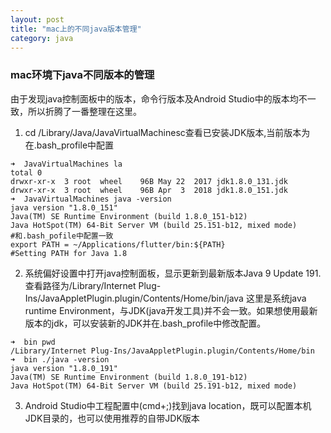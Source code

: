 ```yaml
---
layout: post
title: "mac上的不同java版本管理"
category: java
---
```


### mac环境下java不同版本的管理
由于发现java控制面板中的版本，命令行版本及Android Studio中的版本均不一致，所以折腾了一番整理在这里。
1. cd /Library/Java/JavaVirtualMachinesc查看已安装JDK版本,当前版本为在.bash_profile中配置  

```
➜  JavaVirtualMachines la
total 0
drwxr-xr-x  3 root  wheel    96B May 22  2017 jdk1.8.0_131.jdk
drwxr-xr-x  3 root  wheel    96B Apr  3  2018 jdk1.8.0_151.jdk
➜  JavaVirtualMachines java -version
java version "1.8.0_151"
Java(TM) SE Runtime Environment (build 1.8.0_151-b12)
Java HotSpot(TM) 64-Bit Server VM (build 25.151-b12, mixed mode)
#和.bash_pofile中配置一致
export PATH = ~/Applications/flutter/bin:${PATH}
#Setting PATH for Java 1.8
```
2. 系统偏好设置中打开java控制面板，显示更新到最新版本Java 9 Update 191.
查看路径为/Library/Internet Plug-Ins/JavaAppletPlugin.plugin/Contents/Home/bin/java
这里是系统java runtime Environment，与JDK(java开发工具)并不会一致。如果想使用最新版本的jdk，可以安装新的JDK并在.bash_profile中修改配置。   

```
➜  bin pwd
/Library/Internet Plug-Ins/JavaAppletPlugin.plugin/Contents/Home/bin
➜  bin ./java -version
java version "1.8.0_191"
Java(TM) SE Runtime Environment (build 1.8.0_191-b12)
Java HotSpot(TM) 64-Bit Server VM (build 25.191-b12, mixed mode)

```
3. Android Studio中工程配置中(cmd+;)找到java location，既可以配置本机JDK目录的，也可以使用推荐的自带JDK版本

